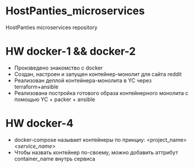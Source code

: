 # HostPanties_microservices
HostPanties microservices repository

# HW docker-1 && docker-2
 - Произведено знакомство с docker
 - Создан, настроен и запущен контейнер-монолит для сайта reddit
 - Реализован деплой контейнера-монолита в YC через terraform+ansible
 - Реализована постройка готового образа контейнерного монолита с помощью YC + packer + ansible

# HW docker-4
 - docker-compose называет контейнеры по принциу: <project_name>_<service_name>_<index>
 - Чтобы назвать контейнер по-своему, можно добавить аттрибут container_name внутрь сервиса
